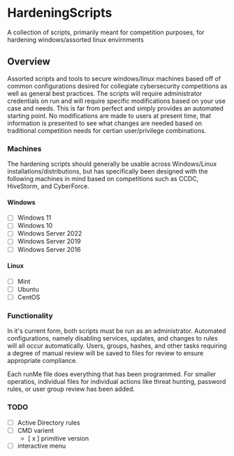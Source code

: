 # HardeningScripts
A collection of scripts, primarily meant for competition purposes, for hardening windows/assorted linux envirnments

## Overview

Assorted scripts and tools to secure windows/linux machines based off of common configurations desired for collegiate cybersecurity competitions as well as general best practices. The scripts will require administrator credentials on run and will require specific modifications based on your use case and needs. This is far from perfect and simply provides an automated starting point. No modifications are made to users at present time, that information is presented to see what changes are needed based on traditional competition needs for certian user/privilege combinations. 

### Machines

The hardening scripts should generally be usable across Windows/Linux installations/distributions, but has specifically been designed with the following machines in mind based on competitions such as CCDC, HiveStorm, and CyberForce. 

#### Windows
- [ ] Windows 11
- [ ] Windows 10
- [ ] Windows Server 2022
- [ ] Windows Server 2019
- [ ] Windows Server 2016

#### Linux
- [ ] Mint
- [ ] Ubuntu
- [ ] CentOS

### Functionality

In it's current form, both scripts must be run as an administrator. Automated configurations, namely disabling services, updates, and changes to rules will all occur automatically. Users, groups, hashes, and other tasks requiring a degree of manual review will be saved to files for review to ensure appropriate compliance. 

Each runMe file does everything that has been programmed. For smaller operatios, individual files for individual actions like threat hunting, password rules, or user group review has been added. 

### TODO

- [ ] Active Directory rules
- [ ] CMD varient
    - [ x ] primitive version 
- [ ] interactive menu